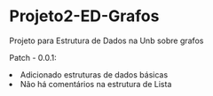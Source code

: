 # Projeto2-ED-Grafos
Projeto para Estrutura de Dados na Unb sobre grafos


Patch - 0.0.1:
    <li> Adicionado estruturas de dados básicas</li>
    <li> Não há comentários na estrutura de Lista </li>